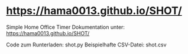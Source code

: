 # https://hama0013.github.io/SHOT/
Simple Home Office Timer
Dokumentation unter:
https://hama0013.github.io/SHOT/

Code zum Runterladen: shot.py
Beispielhafte CSV-Datei: shot.csv
